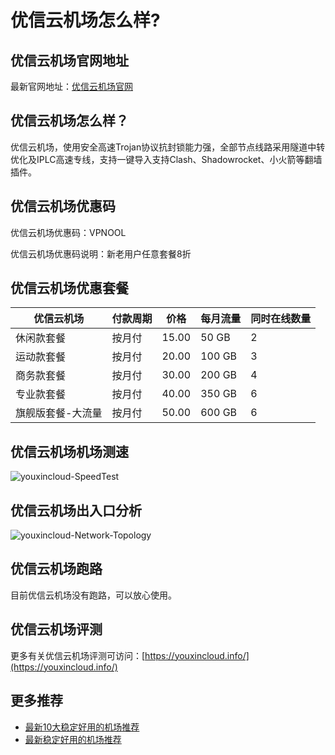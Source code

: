 # 优信云机场怎么样?

## 优信云机场官网地址
最新官网地址：[优信云机场官网](https://dljc.affxc.com/youxincloud/)

## 优信云机场怎么样？
优信云机场，使用安全高速Trojan协议抗封锁能力强，全部节点线路采用隧道中转优化及IPLC高速专线，支持一键导入支持Clash、Shadowrocket、小火箭等翻墙插件。

## 优信云机场优惠码
优信云机场优惠码：VPNOOL

优信云机场优惠码说明：新老用户任意套餐8折

## 优信云机场优惠套餐

| 优信云机场     | 付款周期 | 价格    | 每月流量   | 同时在线数量 |
|-----------|------|-------|--------|--------|
| 休闲款套餐     | 按月付  | 15.00 | 50 GB  | 2      |
| 运动款套餐     | 按月付  | 20.00 | 100 GB | 3      |
| 商务款套餐     | 按月付  | 30.00 | 200 GB | 4      |
| 专业款套餐     | 按月付  | 40.00 | 350 GB | 6      |
| 旗舰版套餐-大流量 | 按月付  | 50.00 | 600 GB | 6      |

## 优信云机场机场测速

![youxincloud-SpeedTest](https://github.com/user-attachments/assets/cb6adf74-b9d4-430a-b17c-cd47612814aa)


## 优信云机场出入口分析

![youxincloud-Network-Topology](https://github.com/user-attachments/assets/2a0fe792-9d5c-42f7-abfb-17627aace26d)


## 优信云机场跑路
目前优信云机场没有跑路，可以放心使用。

## 优信云机场评测
更多有关优信云机场评测可访问：[https://youxincloud.info/](https://youxincloud.info/)

## 更多推荐
 - [最新10大稳定好用的机场推荐](https://github.com/dailijichang/jichangtuijian)
 - [最新稳定好用的机场推荐](https://www.dailijichang.com/?utm_source=github&utm_medium=dailijichang-details)
